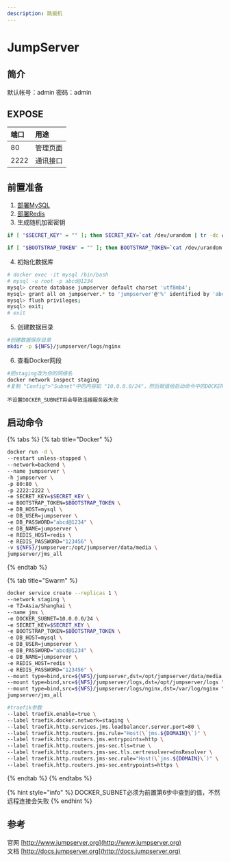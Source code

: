 ```yaml
---
description: 跳板机
---
```


# JumpServer

## 简介

默认帐号：admin 密码：admin

## EXPOSE

| 端口 | 用途 |
| :--- | :--- |
| 80 | 管理页面 |
| 2222 | 通讯接口 |



## 前置准备

1. [部署MySQL](../images-develop/database/mysql/)
2. [部署Redis](../images-develop/cache/redis.md)
3. 生成随机加密密钥

```bash
if [ "$SECRET_KEY" = "" ]; then SECRET_KEY=`cat /dev/urandom | tr -dc A-Za-z0-9 | head -c 50`; echo "SECRET_KEY=$SECRET_KEY" >> ~/.bashrc; echo $SECRET_KEY; else echo $SECRET_KEY; fi

if [ "$BOOTSTRAP_TOKEN" = "" ]; then BOOTSTRAP_TOKEN=`cat /dev/urandom | tr -dc A-Za-z0-9 | head -c 16`; echo "BOOTSTRAP_TOKEN=$BOOTSTRAP_TOKEN" >> ~/.bashrc; echo $BOOTSTRAP_TOKEN; else echo $BOOTSTRAP_TOKEN; fi
```

4. 初始化数据库

```bash
# docker exec -it mysql /bin/bash
# mysql -u root -p abcd@1234
mysql> create database jumpserver default charset 'utf8mb4';
mysql> grant all on jumpserver.* to 'jumpserver'@'%' identified by 'abcd@1234';
mysql> flush privileges;
mysql> exit;
# exit
```

5. 创建数据目录

```bash
#创建数据保存目录
mkdir -p ${NFS}/jumpserver/logs/nginx
```

6. 查看Docker网段

```bash
#把staging改为你的网络名
docker network inspect staging
#复制 "Config">"Subnet"中的内容如 "10.0.0.0/24"，然后赋值给启动命令中的DOCKER_SUBNET变量
```

`不设置DOCKER_SUBNET将会导致连接服务器失败`

## 启动命令

{% tabs %}
{% tab title="Docker" %}
```bash
docker run -d \
--restart unless-stopped \
--network=backend \
--name jumpserver \
-h jumpserver \
-p 80:80 \
-p 2222:2222 \
-e SECRET_KEY=$SECRET_KEY \
-e BOOTSTRAP_TOKEN=$BOOTSTRAP_TOKEN \
-e DB_HOST=mysql \
-e DB_USER=jumpserver \
-e DB_PASSWORD="abcd@1234" \
-e DB_NAME=jumpserver \
-e REDIS_HOST=redis \
-e REDIS_PASSWORD="123456" \
-v ${NFS}/jumpserver:/opt/jumpserver/data/media \
jumpserver/jms_all
```
{% endtab %}

{% tab title="Swarm" %}
```bash
docker service create --replicas 1 \
--network staging \
-e TZ=Asia/Shanghai \
--name jms \
-e DOCKER_SUBNET=10.0.0.0/24 \
-e SECRET_KEY=$SECRET_KEY \
-e BOOTSTRAP_TOKEN=$BOOTSTRAP_TOKEN \
-e DB_HOST=mysql \
-e DB_USER=jumpserver \
-e DB_PASSWORD="abcd@1234" \
-e DB_NAME=jumpserver \
-e REDIS_HOST=redis \
-e REDIS_PASSWORD="123456" \
--mount type=bind,src=${NFS}/jumpserver,dst=/opt/jumpserver/data/media \
--mount type=bind,src=${NFS}/jumpserver/logs,dst=/opt/jumpserver/logs \
--mount type=bind,src=${NFS}/jumpserver/logs/nginx,dst=/var/log/nginx \
jumpserver/jms_all

#traefik参数
--label traefik.enable=true \
--label traefik.docker.network=staging \
--label traefik.http.services.jms.loadbalancer.server.port=80 \
--label traefik.http.routers.jms.rule="Host(\`jms.${DOMAIN}\`)" \
--label traefik.http.routers.jms.entrypoints=http \
--label traefik.http.routers.jms-sec.tls=true \
--label traefik.http.routers.jms-sec.tls.certresolver=dnsResolver \
--label traefik.http.routers.jms-sec.rule="Host(\`jms.${DOMAIN}\`)" \
--label traefik.http.routers.jms-sec.entrypoints=https \
```
{% endtab %}
{% endtabs %}

{% hint style="info" %}
DOCKER\_SUBNET必须为前置第6步中查到的值，不然远程连接会失败
{% endhint %}

## 参考

官网 [http://www.jumpserver.org](http://www.jumpserver.org)   
文档 [http://docs.jumpserver.org](http://docs.jumpserver.org)

